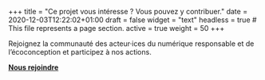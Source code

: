 +++
title = "Ce projet vous intéresse ? Vous pouvez y contribuer."
date = 2020-12-03T12:22:02+01:00
draft = false
widget = "text"
headless = true  # This file represents a page section.
active = true
weight = 50
+++

Rejoignez la communauté des acteur·ices du numérique responsable et de l’écoconception et participez à nos actions.

[**Nous rejoindre**](/fr/joinus)
